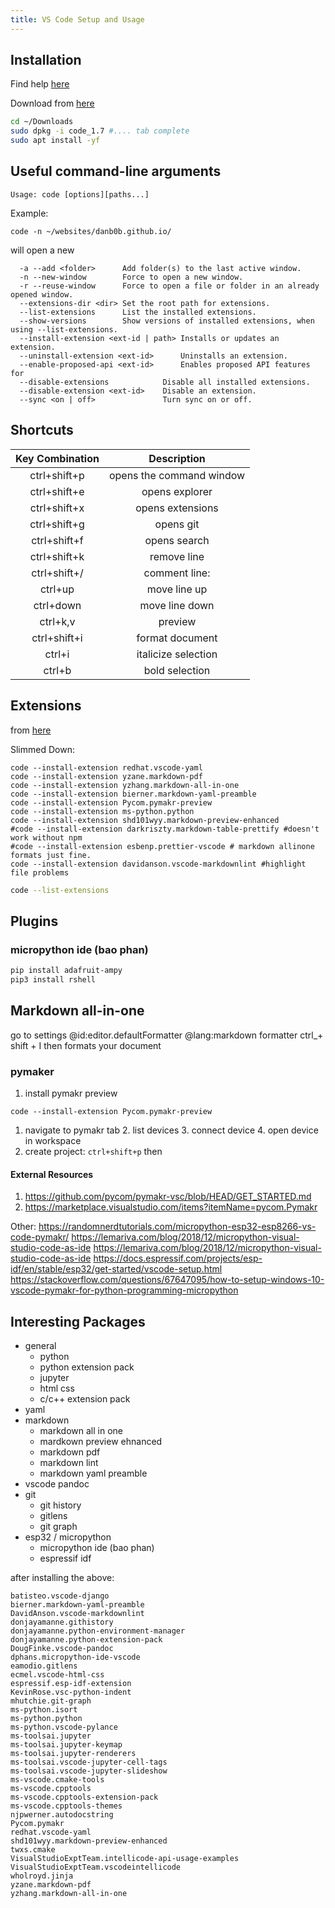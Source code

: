 ```yaml
---
title: VS Code Setup and Usage
---
```


## Installation

Find help [here](https://code.visualstudio.com/docs/setup/linux)

Download from [here](https://code.visualstudio.com/Download)

```bash
cd ~/Downloads
sudo dpkg -i code_1.7 #.... tab complete
sudo apt install -yf
```

## Useful command-line arguments

```
Usage: code [options][paths...]
```

Example:

```
code -n ~/websites/danb0b.github.io/
```

will open a new

```
  -a --add <folder>      Add folder(s) to the last active window.
  -n --new-window        Force to open a new window.
  -r --reuse-window      Force to open a file or folder in an already opened window.
  --extensions-dir <dir> Set the root path for extensions.
  --list-extensions      List the installed extensions.
  --show-versions        Show versions of installed extensions, when using --list-extensions.
  --install-extension <ext-id | path> Installs or updates an extension. 
  --uninstall-extension <ext-id>      Uninstalls an extension.
  --enable-proposed-api <ext-id>      Enables proposed API features for
  --disable-extensions            Disable all installed extensions.
  --disable-extension <ext-id>    Disable an extension.
  --sync <on | off>               Turn sync on or off.
```

## Shortcuts

| Key Combination |       Description        |
| :-------------: | :----------------------: |
|  ctrl+shift+p   | opens the command window |
|  ctrl+shift+e   |      opens explorer      |
|  ctrl+shift+x   |     opens extensions     |
|  ctrl+shift+g   |        opens git         |
|  ctrl+shift+f   |       opens search       |
|  ctrl+shift+k   |       remove line        |
|  ctrl+shift+/   |      comment line:       |
|     ctrl+up     |       move line up       |
|    ctrl+down    |      move line down      |
|    ctrl+k,v     |         preview          |
|  ctrl+shift+i   |     format document      |
|     ctrl+i      |   italicize selection    |
|     ctrl+b      |      bold selection      |

## Extensions

from [here](https://code.visualstudio.com/docs/editor/command-line)

Slimmed Down:

```
code --install-extension redhat.vscode-yaml
code --install-extension yzane.markdown-pdf
code --install-extension yzhang.markdown-all-in-one
code --install-extension bierner.markdown-yaml-preamble
code --install-extension Pycom.pymakr-preview
code --install-extension ms-python.python
code --install-extension shd101wyy.markdown-preview-enhanced
#code --install-extension darkriszty.markdown-table-prettify #doesn't work without npm
#code --install-extension esbenp.prettier-vscode # markdown allinone formats just fine.
code --install-extension davidanson.vscode-markdownlint #highlight file problems
```

```bash
code --list-extensions
```

## Plugins

### micropython ide (bao phan)

```bash
pip install adafruit-ampy
pip3 install rshell
```

## Markdown all-in-one

go to settings
@id:editor.defaultFormatter @lang:markdown formatter
ctrl_+ shift + I then formats your document

### pymaker

1. install pymakr preview

 ```
 code --install-extension Pycom.pymakr-preview
 ```

1. navigate to pymakr tab
   2. list devices
   3. connect device
   4. open device in workspace
5. create project:  ```ctrl+shift+p``` then

#### External Resources

1. <https://github.com/pycom/pymakr-vsc/blob/HEAD/GET_STARTED.md>
2. <https://marketplace.visualstudio.com/items?itemName=pycom.Pymakr>

Other:
<https://randomnerdtutorials.com/micropython-esp32-esp8266-vs-code-pymakr/>
<https://lemariva.com/blog/2018/12/micropython-visual-studio-code-as-ide>
<https://lemariva.com/blog/2018/12/micropython-visual-studio-code-as-ide>
<https://docs.espressif.com/projects/esp-idf/en/stable/esp32/get-started/vscode-setup.html>
<https://stackoverflow.com/questions/67647095/how-to-setup-windows-10-vscode-pymakr-for-python-programming-micropython>

## Interesting Packages

- general
  - python
  - python extension pack
  - jupyter
  - html css
  - c/c++ extension pack
- yaml
- markdown
  - markdown all in one
  - mardkown preview ehnanced
  - markdown pdf
  - markdown lint
  - markdown yaml preamble
- vscode pandoc
- git
  - git history
  - gitlens
  - git graph
- esp32 / micropython
  - micropython ide (bao phan)
  - espressif idf

after installing the above:

```
batisteo.vscode-django
bierner.markdown-yaml-preamble
DavidAnson.vscode-markdownlint
donjayamanne.githistory
donjayamanne.python-environment-manager
donjayamanne.python-extension-pack
DougFinke.vscode-pandoc
dphans.micropython-ide-vscode
eamodio.gitlens
ecmel.vscode-html-css
espressif.esp-idf-extension
KevinRose.vsc-python-indent
mhutchie.git-graph
ms-python.isort
ms-python.python
ms-python.vscode-pylance
ms-toolsai.jupyter
ms-toolsai.jupyter-keymap
ms-toolsai.jupyter-renderers
ms-toolsai.vscode-jupyter-cell-tags
ms-toolsai.vscode-jupyter-slideshow
ms-vscode.cmake-tools
ms-vscode.cpptools
ms-vscode.cpptools-extension-pack
ms-vscode.cpptools-themes
njpwerner.autodocstring
Pycom.pymakr
redhat.vscode-yaml
shd101wyy.markdown-preview-enhanced
twxs.cmake
VisualStudioExptTeam.intellicode-api-usage-examples
VisualStudioExptTeam.vscodeintellicode
wholroyd.jinja
yzane.markdown-pdf
yzhang.markdown-all-in-one
```
